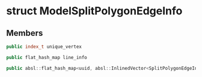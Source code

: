 # struct ModelSplitPolygonEdgeInfo


## Members

```cpp
public index_t unique_vertex
```

```cpp
public flat_hash_map line_info
```

```cpp
public absl::flat_hash_map<uuid, absl::InlinedVector<SplitPolygonEdgeInfo, 1> > surface_info
```



